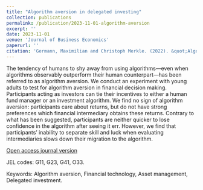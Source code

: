 ```yaml
---
title: "Algorithm aversion in delegated investing"
collection: publications
permalink: /publication/2023-11-01-algorithm-aversion
excerpt: ''
date: 2023-11-01
venue: 'Journal of Business Economics'
paperurl: ''
citation: 'Germann, Maximilian and Christoph Merkle. (2022). &quot;Algorithm aversion in delegated investing.&quot; <i>Journal of Business Economics</i>, 93, 1691-1727.'
---
```

The tendency of humans to shy away from using algorithms—even when algorithms observably outperform their human counterpart—has been referred to as algorithm aversion. We conduct an experiment with young adults to test for algorithm aversion in financial decision making. Participants acting as investors can tie their incentives to either a human fund manager or an investment algorithm. We find no sign of algorithm aversion: participants care about returns, but do not have strong preferences which financial intermediary obtains these returns. Contrary to what has been suggested, participants are neither quicker to lose confidence in the algorithm after seeing it err. However, we find that participants’ inability to separate skill and luck when evaluating intermediaries slows down their migration to the algorithm.

[Open access journal version](https://link.springer.com/article/10.1007/s11573-022-01121-9)

JEL codes: G11, G23, G41, O33.

Keywords: Algorithm aversion, Financial technology, Asset management, Delegated investment.
